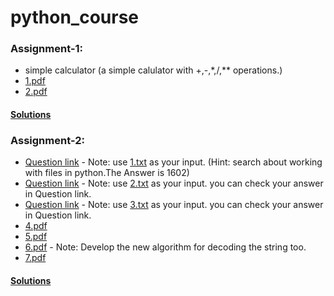 # python_course

### Assignment-1:
- simple calculator (a simple calulator with +,-,*,/,** operations.)
- [1.pdf](Assignment_1/1.pdf)
- [2.pdf](Assignment_1/2.pdf)

#### [Solutions](Assignment_1/Solutions/Solution.md)

### Assignment-2:
- [Question link](https://adventofcode.com/2021/day/1) - Note: use [1.txt](Assignment_2/1.txt) as your input. (Hint: search about working with files in python.The Answer is 1602) 
- [Question link](https://adventofcode.com/2021/day/2) - Note: use [2.txt](Assignment_2/2.txt) as your input. you can check your answer in Question link.
- [Question link](https://adventofcode.com/2021/day/3) - Note: use [3.txt](Assignment_2/3.txt) as your input. you can check your answer in Question link.
- [4.pdf](Assignment_2/4.pdf)
- [5.pdf](Assignment_2/5.pdf)
- [6.pdf](Assignment_2/6.pdf) - Note: Develop the new algorithm for decoding the string too.
- [7.pdf](Assignment_2/7.pdf)

#### [Solutions](Assignment_2/Solutions/Solution.md)
